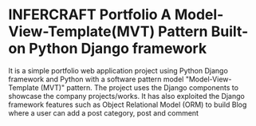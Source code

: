 # INFERCRAFT Portfolio A Model-View-Template(MVT) Pattern Built-on Python Django framework
It is a simple portfolio web application project using Python Django framework and Python with a software pattern model "Model-View-Template (MVT)" pattern.
The project uses the Django components to showcase the company projects/works. 
It has also exploited the Django framework features such as Object Relational Model (ORM) to build Blog where a user can add a post category, post and comment
